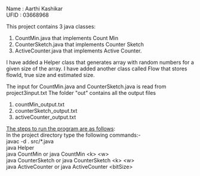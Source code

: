 Name : Aarthi Kashikar <br/>
UFID : 03668968


This project contains 3 java classes:
1) CountMin.java that implements Count Min
2) CounterSketch.java that implements Counter Sketch
3) ActiveCounter.java that implements Active Counter. 

I have added a Helper class that generates array with random numbers for a given size of the array.
I have added another class called Flow that stores flowId, true size and estimated size.

The input for CountMin.java and CounterSketch.java is read from project3input.txt
The folder "out" contains all the output files
1) countMin_output.txt
2) counterSketch_output.txt
3) activeCounter_output.txt


<u>The steps to run the program are as follows</u>:<br/>
In the project directory type the following commands:- <br/>
javac -d . src/*.java <br/>
java Helper <br/>
java CountMin or java CountMin \<k> \<w> <br/>
java CounterSketch or java CounterSketch \<k> \<w> <br/>
java ActiveCounter or java ActiveCounter \<bitSize>